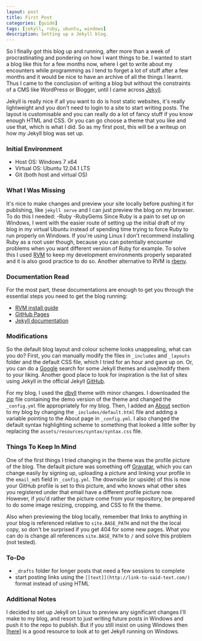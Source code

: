 ```yaml
---
layout: post
title: First Post
categories: [guide]
tags: [jekyll, ruby, ubuntu, windows]
description: Setting up a Jekyll blog.
---
```


So I finally got this blog up and running, after more than a week of procrastinating and pondering on how I want things to be. I wanted to start a blog like this for a few months now, where I get to write about my encounters while programming as I tend to forget a lot of stuff after a few months and it would be nice to have an archive of all the things I learnt. Thus I came to the conclusion of writing a blog but without the constraints of a CMS like WordPress or Blogger, until I came across <a href="http://jekyllrb.com">Jekyll</a>.

Jekyll is really nice if all you want to do is host static websites, it's really lightweight and you don't need to login to a site to start writing posts. The layout is customisable and you can really do a lot of fancy stuff if you know enough HTML and CSS. Or you can go choose a theme that you like and use that, which is what I did. So as my first post, this will be a writeup on how my Jekyll blog was set up.

### Initial Environment
- Host OS: Windows 7 x64
- Virtual OS: Ubuntu 12.04.1 LTS
- Git (both host and virtual OS)

### What I Was Missing
It's nice to make changes and preview your site locally before pushing it for publishing, like `jekyll serve` and I can just preview the blog on my browser. To do this I needed: 
-Ruby
-RubyGems
Since Ruby is a pain to set up on Windows, I went with the easier route of setting up the initial draft of my blog in my virtual Ubuntu instead of spending time trying to force Ruby to run properly on Windows. If you're using Linux I don't recommend installing Ruby as a root user though, because you can potentially encounter problems when you want different version of Ruby for example. To solve this I used <a href="http://rvm.io">RVM</a> to keep my development environments properly separated and it is also good practice to do so. Another alternative to RVM is <a href="github.com/sstephenson/rbenv">rbenv</a>.

### Documentation Read
For the most part, these documentations are enough to get you through the essential steps you need to get the blog running:
- <a href="http://rvm.io/rvm/install">RVM install guide</a>
- <a href="http://pages.github.com">GitHub Pages</a>
- <a href="http://jekyllrb.com/docs/home/">Jekyll documentation</a>

### Modifications
So the default blog layout and colour scheme looks unappealing, what can you do? First, you can manually modify the files in `_includes` and `_layouts` folder and the default CSS file, which I tried for an hour and gave up on. Or, you can do a <a href="http://google.com/search?q=jekyll+themes">Google</a> search for some Jekyll themes and use/modify them to your liking. Another good place to look for inspiration is the list of sites using Jekyll in the official Jekyll <a href="http://github.com/jekyll/jekyll/wiki/Sites">GitHub</a>.

For my blog, I used the <a href="http://github.com/dbtek/dbyll">dbyll</a> theme with minor changes. I downloaded the <a href="http://github.com/dbtek/dbyll/archive/master.zip">zip</a> file containing the demo version of the theme and changed the `_config.yml` file appropriately for my blog. Then, I added an <a href="{{ site.BASE_PATH }}/{{ site.about_path }}">About</a> section to my blog by changing the `_includes/default.html` file and adding a variable pointing to the About page in `_config.yml`. I also changed the default syntax highlighting scheme to something that looked a little softer by replacing the `assets/resources/syntax/syntax.css` file.

### Things To Keep In Mind
One of the first things I tried changing in the theme was the profile picture of the blog. The default picture was something off <a href="http://www.gravatar.com/">Gravatar</a>, which you can change easily by signing up, uploading a picture and linking your profile in the `email_md5` field in `_config.yml`. The downside (or upside) of this is now your GitHub profile is set to this picture, and who knows what other sites you registered under that email have a different profile picture now. However, if you'd rather the picture come from your repository, be prepared to do some image resizing, cropping, and CSS to fit the theme.

Also when previewing the blog locally, remember that links to anything in your blog is referenced relative to `site.BASE_PATH` and not the the local copy, so don't be surprised if you get 404 for some new pages. What you can do is change all references `site.BASE_PATH` to `/` and solve this problem (not tested).
 
### To-Do
- `_drafts` folder for longer posts that need a few sessions to complete
- start posting links using the `[[text]](http://link-to-said-text.com/)` format instead of using HTML

### Additional Notes
I decided to set up Jekyll on Linux to preview any significant changes I'll make to my blog, and resort to just writing future posts in Windows and push it to the repo to publish. But if you still insist on using Windows then [[here]](https://github.com/juthilo/run-jekyll-on-windows/) is a good resource to look at to get Jekyll running on Windows.
